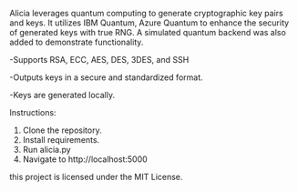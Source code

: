

Alicia leverages quantum computing to generate cryptographic key pairs and keys. It utilizes IBM Quantum, Azure Quantum to enhance the security of generated keys with true RNG. A simulated quantum backend was also added to demonstrate functionality. 


-Supports RSA, ECC, AES, DES, 3DES, and SSH

-Outputs keys in a secure and standardized format.

-Keys are generated locally.


Instructions: 
1. Clone the repository.
2. Install requirements.
3. Run alicia.py
4. Navigate to http://localhost:5000



this project is licensed under the MIT License.

